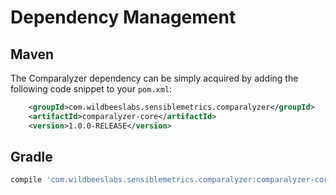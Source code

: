 # Dependency Management

## Maven

The Сomparalyzer dependency can be simply acquired by adding the following code snippet to your `pom.xml`:

```xml
    <groupId>com.wildbeeslabs.sensiblemetrics.comparalyzer</groupId>
    <artifactId>comparalyzer-core</artifactId>
    <version>1.0.0-RELEASE</version>
```

## Gradle

```groovy
compile 'com.wildbeeslabs.sensiblemetrics.comparalyzer:comparalyzer-core:1.0.0-RELEASE'
```